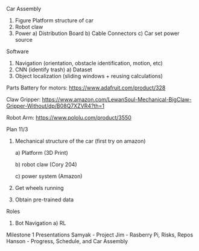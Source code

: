 Car Assembly
1) Figure Platform structure of car
2) Robot claw
3) Power
  a) Distribution Board
  b) Cable Connectors
  c) Car set power source

Software
1) Navigation (orientation, obstacle identification, motion, etc)
2) CNN (identify trash)
   a) Dataset
3) Object localization (sliding windows + reusing calculations)

Parts
Battery for motors: https://www.adafruit.com/product/328

Claw Gripper: https://www.amazon.com/LewanSoul-Mechanical-BigClaw-Gripper-Without/dp/B08Q7XZVR4?th=1

Robot Arm: https://www.pololu.com/product/3550

Plan
11/3
1) Mechanical structure of the car (first try on amazon)

   a) Platform (3D Print)

   b) robot claw (Cory 204)

   c) power system (Amazon)
3) Get wheels running
4) Obtain pre-trained data

Roles
1) Bot Navigation
   a) RL
   

Milestone 1 Presentations
Samyak - Project 
Jim - Rasberry Pi, Risks, Repos
Hanson - Progress, Schedule, and Car Assembly

